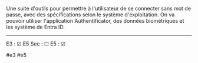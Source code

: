 
Une suite d'outils pour permettre à l'utilisateur de se connecter sans mot de passe, avec des spécifications selon le système d'exploitation. On va pouvoir utiliser l'application Authentificator, des données biométriques et les système de Entra ID.

---

E3 : &#x2611;
E5 Sec : &#x2610;
E5 : &#x2611;

#e3 
#e5 
